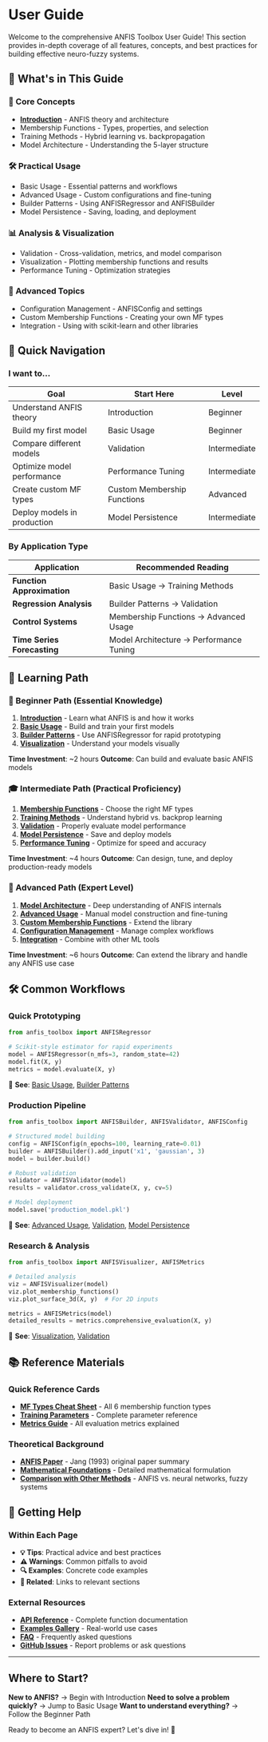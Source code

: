 # User Guide

Welcome to the comprehensive ANFIS Toolbox User Guide! This section provides in-depth coverage of all features, concepts, and best practices for building effective neuro-fuzzy systems.

## 📖 What's in This Guide

### 🎯 Core Concepts
- **[Introduction](introduction.md)** - ANFIS theory and architecture
- Membership Functions - Types, properties, and selection
- Training Methods - Hybrid learning vs. backpropagation
- Model Architecture - Understanding the 5-layer structure

### 🛠️ Practical Usage
- Basic Usage - Essential patterns and workflows
- Advanced Usage - Custom configurations and fine-tuning
- Builder Patterns - Using ANFISRegressor and ANFISBuilder
- Model Persistence - Saving, loading, and deployment

### 📊 Analysis & Visualization
- Validation - Cross-validation, metrics, and model comparison
- Visualization - Plotting membership functions and results
- Performance Tuning - Optimization strategies

### 🔧 Advanced Topics
- Configuration Management - ANFISConfig and settings
- Custom Membership Functions - Creating your own MF types
- Integration - Using with scikit-learn and other libraries

## 🚀 Quick Navigation

### I want to...

| **Goal** | **Start Here** | **Level** |
|----------|----------------|-----------|
| Understand ANFIS theory | Introduction | Beginner |
| Build my first model | Basic Usage | Beginner |
| Compare different models | Validation | Intermediate |
| Optimize model performance | Performance Tuning | Intermediate |
| Create custom MF types | Custom Membership Functions | Advanced |
| Deploy models in production | Model Persistence | Intermediate |

### By Application Type

| **Application** | **Recommended Reading** |
|----------------|-------------------------|
| **Function Approximation** | Basic Usage → Training Methods |
| **Regression Analysis** | Builder Patterns → Validation |
| **Control Systems** | Membership Functions → Advanced Usage |
| **Time Series Forecasting** | Model Architecture → Performance Tuning |

## 🎯 Learning Path

### 👶 Beginner Path (Essential Knowledge)

1. **[Introduction](introduction.md)** - Learn what ANFIS is and how it works
2. **[Basic Usage](basic-usage.md)** - Build and train your first models
3. **[Builder Patterns](builder-patterns.md)** - Use ANFISRegressor for rapid prototyping
4. **[Visualization](visualization.md)** - Understand your models visually

**Time Investment**: ~2 hours
**Outcome**: Can build and evaluate basic ANFIS models

### 🎓 Intermediate Path (Practical Proficiency)

1. **[Membership Functions](membership-functions.md)** - Choose the right MF types
2. **[Training Methods](training-methods.md)** - Understand hybrid vs. backprop learning
3. **[Validation](validation.md)** - Properly evaluate model performance
4. **[Model Persistence](model-persistence.md)** - Save and deploy models
5. **[Performance Tuning](performance-tuning.md)** - Optimize for speed and accuracy

**Time Investment**: ~4 hours
**Outcome**: Can design, tune, and deploy production-ready models

### 🚀 Advanced Path (Expert Level)

1. **[Model Architecture](model-architecture.md)** - Deep understanding of ANFIS internals
2. **[Advanced Usage](advanced-usage.md)** - Manual model construction and fine-tuning
3. **[Custom Membership Functions](custom-membership-functions.md)** - Extend the library
4. **[Configuration Management](configuration-management.md)** - Manage complex workflows
5. **[Integration](integration.md)** - Combine with other ML tools

**Time Investment**: ~6 hours
**Outcome**: Can extend the library and handle any ANFIS use case

## 🛠️ Common Workflows

### Quick Prototyping
```python
from anfis_toolbox import ANFISRegressor

# Scikit-style estimator for rapid experiments
model = ANFISRegressor(n_mfs=3, random_state=42)
model.fit(X, y)
metrics = model.evaluate(X, y)
```
📖 **See**: [Basic Usage](basic-usage.md), [Builder Patterns](builder-patterns.md)

### Production Pipeline
```python
from anfis_toolbox import ANFISBuilder, ANFISValidator, ANFISConfig

# Structured model building
config = ANFISConfig(n_epochs=100, learning_rate=0.01)
builder = ANFISBuilder().add_input('x1', 'gaussian', 3)
model = builder.build()

# Robust validation
validator = ANFISValidator(model)
results = validator.cross_validate(X, y, cv=5)

# Model deployment
model.save('production_model.pkl')
```
📖 **See**: [Advanced Usage](advanced-usage.md), [Validation](validation.md), [Model Persistence](model-persistence.md)

### Research & Analysis
```python
from anfis_toolbox import ANFISVisualizer, ANFISMetrics

# Detailed analysis
viz = ANFISVisualizer(model)
viz.plot_membership_functions()
viz.plot_surface_3d(X, y)  # For 2D inputs

metrics = ANFISMetrics(model)
detailed_results = metrics.comprehensive_evaluation(X, y)
```
📖 **See**: [Visualization](visualization.md), [Validation](validation.md)

## 📚 Reference Materials

### Quick Reference Cards
- **[MF Types Cheat Sheet](../api/membership-functions.md)** - All 6 membership function types
- **[Training Parameters](../api/training.md)** - Complete parameter reference
- **[Metrics Guide](../api/validation.md)** - All evaluation metrics explained

### Theoretical Background
- **[ANFIS Paper](../theory/original-paper.md)** - Jang (1993) original paper summary
- **[Mathematical Foundations](../theory/mathematics.md)** - Detailed mathematical formulation
- **[Comparison with Other Methods](../theory/comparisons.md)** - ANFIS vs. neural networks, fuzzy systems

## 🤝 Getting Help

### Within Each Page
- **💡 Tips**: Practical advice and best practices
- **⚠️ Warnings**: Common pitfalls to avoid
- **🔍 Examples**: Concrete code examples
- **📖 Related**: Links to relevant sections

### External Resources
- **[API Reference](../api/overview.md)** - Complete function documentation
- **[Examples Gallery](../examples/basic.md)** - Real-world use cases
- **[FAQ](../development/faq.md)** - Frequently asked questions
- **[GitHub Issues](https://github.com/dcruzf/anfis-toolbox/issues)** - Report problems or ask questions

---

## Where to Start?

**New to ANFIS?** → Begin with Introduction
**Need to solve a problem quickly?** → Jump to Basic Usage
**Want to understand everything?** → Follow the Beginner Path

Ready to become an ANFIS expert? Let's dive in! 🚀
